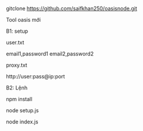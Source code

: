gitclone https://github.com/saifkhan250/oasisnode.git

Tool oasis mới 

B1: setup 

user.txt

email1,password1
email2,password2

proxy.txt

http://user:pass@ip:port

B2: Lệnh 

npm install

node setup.js

node index.js
